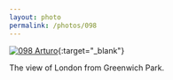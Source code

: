 ```yaml
---
layout: photo
permalink: /photos/098
---
```


[![098 Arturo](https://c1.staticflickr.com/1/675/22088599578_fef1aa00c5_b.jpg)](https://www.flickr.com/photos/131440297@N08/22088599578/){:target="_blank"}

The view of London from Greenwich Park.
